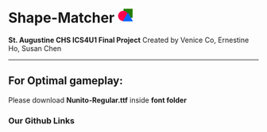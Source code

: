 # Shape-Matcher <img src="img/icon.png" height="32" width="32">

**St. Augustine CHS ICS4U1 Final Project**
Created by Venice Co, Ernestine Ho, Susan Chen

---

## For Optimal gameplay:
Please download **Nunito-Regular.ttf** inside **font folder**

### Our Github Links
[Venice Co]: https://github.com/VCo002
[Ernestine Ho]: https://github.com/eho1202
[Susan Chen]: https://github.com/susanxychen
